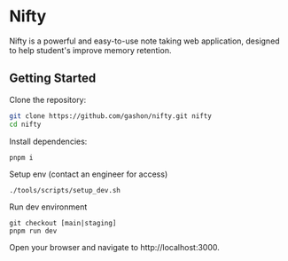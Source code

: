 # Nifty

Nifty is a powerful and easy-to-use note taking web application, designed to help student's improve memory retention.

## Getting Started

Clone the repository:

```bash
git clone https://github.com/gashon/nifty.git nifty
cd nifty
```

Install dependencies:

```
pnpm i 
```

Setup env (contact an engineer for access)

```
./tools/scripts/setup_dev.sh
```

Run dev environment

```
git checkout [main|staging]
pnpm run dev
```

Open your browser and navigate to http://localhost:3000.
